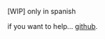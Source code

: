 [WIP] only in spanish

if you want to help... [github](https://github.com/voidpixel/apiblog.voidpixel.net).
